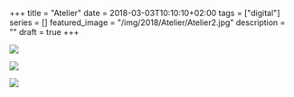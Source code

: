 +++
title =  "Atelier"
date = 2018-03-03T10:10:10+02:00
tags = ["digital"]
series = []
featured_image = "/img/2018/Atelier/Atelier2.jpg"
description = ""
draft = true
+++

![](/img/2018/Atelier/Atelier1.jpg)

![](/img/2018/Atelier/Atelier2.jpg)

![](/img/2018/Atelier/Atelier3.jpg)